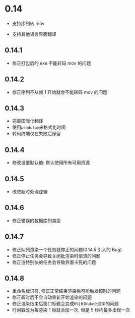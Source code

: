 # 0.14

- 支持序列转 mov

- 支持其他语言界面翻译

## 0.14.1

- 修正打包后的 exe 不能转码 mov 的问题

## 0.14.2

- 修正序列不从帧 1 开始就会不能转码 mov 的问题

## 0.14.3

- 完善国际化翻译
- 使用`pendulum`来格式化时间
- 转码终端仅在失败后保留

## 0.14.4

- 修改设置默认值: 默认使用所有可用资源

## 0.14.5

- 改进超时处理逻辑

## 0.14.6

- 修正错误的数据库列类型

## 0.14.7

- 修正队列渲染一个任务就停止的问题(0.14.5 引入的 Bug)
- 修正停止任务会导致关闭批渲染时崩溃的问题
- 修正渲特别快的任务会导致界面卡死的问题

## 0.14.8

- 重命名标识符, 修正正常结束渲染后可能触发超时的问题
- 修正超时后不会自动重新开始渲染的问题
- 修正渲染结束后窗口标题会变成`0%[0]Nuke批渲染`的问题
- 时间戳改为每渲染 1 帧就添加一次, 但是 5 秒内最多出现一次
